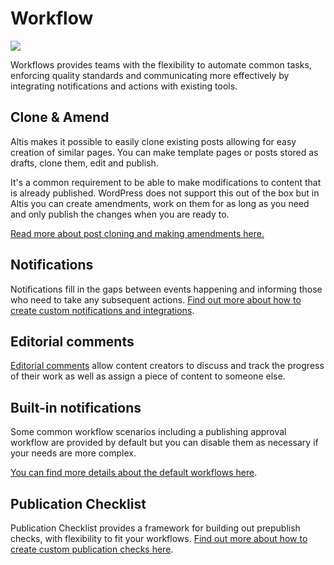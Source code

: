 # Workflow

![](./assets/banner-workflow.png)

Workflows provides teams with the flexibility to automate common tasks, enforcing quality standards and communicating more effectively by integrating notifications and actions with existing tools.

## Clone & Amend

Altis makes it possible to easily clone existing posts allowing for easy creation of similar pages. You can make template pages or posts stored as drafts, clone them, edit and publish.

It's a common requirement to be able to make modifications to content that is already published. WordPress does not support this out of the box but in Altis you can create amendments, work on them for as long as you need and only publish the changes when you are ready to.

[Read more about post cloning and making amendments here.](./clone-and-amend.md)

## Notifications

Notifications fill in the gaps between events happening and informing those who need to take any subsequent actions. [Find out more about how to create custom notifications and integrations](notifications.md).

## Editorial comments

[Editorial comments](editorial-comments.md) allow content creators to discuss and track the progress of their work as well as assign a piece of content to someone else.

## Built-in notifications

Some common workflow scenarios including a publishing approval workflow are provided by default but you can disable them as necessary if your needs are more complex.

[You can find more details about the default workflows here](built-in-notifications.md).


## Publication Checklist

Publication Checklist provides a framework for building out prepublish checks, with flexibility to fit your workflows. [Find out more about how to create custom publication checks here](publication-checklist.md).
